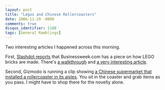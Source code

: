```yaml
---
layout: post
title: "Legos and Chinese Rollercoasters"
date: 2006-11-29 -0800
comments: true
disqus_identifier: 1108
tags: [General Ramblings]
---
```

Two interesting articles I happened across this morning.
 
 First, [Slashdot
reports](http://slashdot.org/articles/06/11/29/1331212.shtml) that
Businessweek.com has a piece on how LEGO bricks are made. There's [a
walkthrough](http://images.businessweek.com/ss/06/11/1129_makingof_lego/index_01.htm)
and [a very interesting
article](http://www.businessweek.com/bwdaily/dnflash/content/nov2006/db20061127_153826.htm).
 
 Second, Gizmodo is running a clip showing [a Chinese supermarket that
installed a rollercoaster in its
aisles](http://www.gizmodo.com/gadgets/clips/lollercoaster-crazy-chinese-rollercoaster-supermarket-217833.php).
You sit in the coaster and grab items as you pass. I might have to shop
there for the novelty alone.
